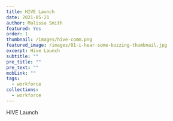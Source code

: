 ```yaml
---
title: HIVE Launch
date: 2021-05-21
author: Malissa Smith
featured: Yes
order: 1
thumbnail: /images/hive-comm.png
featured_image: /images/01-i-hear-some-buzzing-thumbnail.jpg
excerpt: Hive Launch
subtitle: ""
pre_title: ""
pre_text: ""
mobLink: ""
tags:
  - workforce
collections:
  - workforce
---
```

HIVE Launch